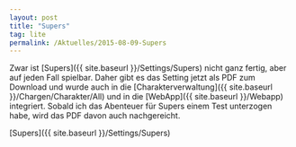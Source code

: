 ```yaml
---
layout: post
title: "Supers"
tag: lite
permalink: /Aktuelles/2015-08-09-Supers
---
```



Zwar ist [Supers]({{ site.baseurl }}/Settings/Supers) nicht ganz fertig, aber auf jeden Fall spielbar. Daher gibt es das Setting jetzt als PDF zum Download und wurde auch in die [Charakterverwaltung]({{ site.baseurl }}/Chargen/Charakter/All) und in die [WebApp]({{ site.baseurl }}/Webapp) integriert. Sobald ich das Abenteuer für Supers einem Test unterzogen habe, wird das PDF davon auch nachgereicht.

[Supers]({{ site.baseurl }}/Settings/Supers)


